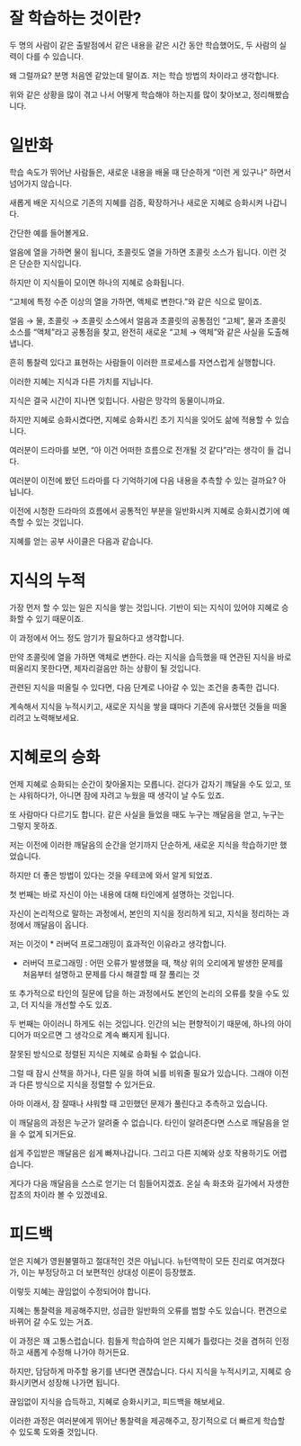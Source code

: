 # 잘 학습하는 것이란?

두 명의 사람이 같은 출발점에서 같은 내용을 같은 시간 동안 학습했어도, 두 사람의 실력이 다를 수 있습니다.

왜 그럴까요? 분명 처음엔 같았는데 말이죠. 저는 학습 방법의 차이라고 생각합니다.

위와 같은 상황을 많이 겪고 나서 어떻게 학습해야 하는지를 많이 찾아보고, 정리해봤습니다.

# 일반화

학습 속도가 뛰어난 사람들은, 새로운 내용을 배울 때 단순하게 “이런 게 있구나” 하면서 넘어가지 않습니다.

새롭게 배운 지식으로 기존의 지혜를 검증, 확장하거나 새로운 지혜로 승화시켜 나갑니다.

간단한 예를 들어볼게요.

얼음에 열을 가하면 물이 됩니다, 초콜릿도 열을 가하면 초콜릿 소스가 됩니다. 이런 것은 단순한 지식입니다.

하지만 이 지식들이 모이면 하나의 지혜로 승화됩니다.

“고체에 특정 수준 이상의 열을 가하면, 액체로 변한다.”와 같은 식으로 말이죠.

얼음 → 물, 초콜릿 → 초콜릿 소스에서 얼음과 초콜릿의 공통점인 “고체”, 물과 초콜릿 소스를 “액체”라고 공통점을 찾고, 완전히 새로운 “고체 → 액체”와 같은 사실을 도출해냅니다.

흔히 통찰력 있다고 표현하는 사람들이 이러한 프로세스를 자연스럽게 실행합니다.

이러한 지혜는 지식과 다른 가치를 지닙니다.

지식은 결국 시간이 지나면 잊힙니다. 사람은 망각의 동물이니까요.

하지만 지혜로 승화시켰다면, 지혜로 승화시킨 초기 지식을 잊어도 삶에 적용할 수 있습니다.

여러분이 드라마를 보면, “아 이건 어떠한 흐름으로 전개될 것 같다”라는 생각이 들 겁니다.

여러분이 이전에 봤던 드라마를 다 기억하기에 다음 내용을 추측할 수 있는 걸까요? 아닙니다.

이전에 시청한 드라마의 흐름에서 공통적인 부분을 일반화시켜 지혜로 승화시켰기에 예측할 수 있는 것입니다.

지혜를 얻는 공부 사이클은 다음과 같습니다.

# 지식의 누적

가장 먼저 할 수 있는 일은 지식을 쌓는 것입니다. 기반이 되는 지식이 있어야 지혜로 승화할 수 있기 때문이죠.

이 과정에서 어느 정도 암기가 필요하다고 생각합니다.

만약 초콜릿에 열을 가하면 액체로 변한다. 라는 지식을 습득했을 때 연관된 지식을 바로 떠올리지 못한다면, 제자리걸음만 하는 상황이 될 것입니다.

관련된 지식을 떠올릴 수 있다면, 다음 단계로 나아갈 수 있는 조건을 충족한 겁니다.

계속해서 지식을 누적시키고, 새로운 지식을 쌓을 떄마다 기존에 유사했던 것들을 떠올리려고 노력해보세요.

# 지혜로의 승화

언제 지혜로 승화되는 순간이 찾아올지는 모릅니다. 걷다가 갑자기 꺠달을 수도 있고, 또는 샤워하다가, 아니면 잠에 자려고 누웠을 때 생각이 날 수도 있죠.

또 사람마다 다르기도 합니다. 같은 사실을 들었을 때도 누구는 깨달음을 얻고, 누구는 그렇지 못하죠.

저는 이전에 이러한 깨달음의 순간을 얻기까지 단순하게, 새로운 지식을 학습하기만 했었습니다.

하지만 더 좋은 방법이 있다는 것을 우테코에 와서 알게 되었죠.

첫 번째는 바로 자신이 아는 내용에 대해 타인에게 설명하는 것입니다.

자신이 논리적으로 말하는 과정에서, 본인의 지식을 정리하게 되고, 지식을 정리하는 과정에서 깨달음이 옵니다.

저는 이것이 * 러버덕 프로그래밍이 효과적인 이유라고 생각합니다.

* 러버덕 프로그래밍 : 어떤 오류가 발생했을 때, 책상 위의 오리에게 발생한 문제를 처음부터 설명하고 문제를 다시 해결할 때 잘 풀리는 것

또 추가적으로 타인의 질문에 답을 하는 과정에서도 본인의 논리의 오류를 찾을 수도 있고, 더 지식을 개선할 수도 있죠.

두 번째는 아이러니 하게도 쉬는 것입니다. 인간의 뇌는 편향적이기 때문에, 하나의 아이디어가 떠오르면 그 생각으로 계속 빠지게 됩니다.

잘못된 방식으로 정렬된 지식은 지혜로 승화될 수 없습니다.

그럴 때 잠시 산책을 하거나, 다른 일을 하여 뇌를 비워줄 필요가 있습니다. 그래야 이전과 다른 방식으로 지식을 정렬할 수 있거든요.

아마 이래서, 잠 잘때나 샤워할 때 고민했던 문제가 풀린다고 추측하고 있습니다.

이 깨달음의 과정은 누군가 알려줄 수 없습니다. 타인이 알려준다면 스스로 깨달음을 얻을 수 없게 되거든요.

쉽게 주입받은 깨달음은 쉽게 빠져나갑니다. 그리고 다른 지혜와 상호 작용하기도 어렵습니다.

게다가 다음 깨달음을 스스로 얻기는 더 힘들어지겠죠. 온실 속 화초와 길가에서 자생한 잡초의 차이라 볼 수 있겠네요.

# 피드백

얻은 지혜가 영원불멸하고 절대적인 것은 아닙니다. 뉴턴역학이 모든 진리로 여겨졌다가, 이는 부정당하고 더 보편적인 상대성 이론이 등장했죠.

이렇듯 지혜는 끊임없이 수정되어야 합니다.

지혜는 통찰력을 제공해주지만, 성급한 일반화의 오류를 범할 수도 있습니다. 편견으로 바뀌어 갈 수도 있는 거죠.

이 과정은 꽤 고통스럽습니다. 힘들게 학습하여 얻은 지혜가 틀렸다는 것을 겸허히 인정하고 새롭게 수정해 나가야 하거든요.

하지만, 담담하게 마주할 용기를 낸다면 괜찮습니다. 다시 지식을 누적시키고, 지혜로 승화시키면서 성장해 나가면 됩니다.

끊임없이 지식을 습득하고, 지혜로 승화시키고, 피드백을 해보세요.

이러한 과정은 여러분에게 뛰어난 통찰력을 제공해주고, 장기적으로 더 빠르게 학습할 수 있도록 도와줄 것입니다.
